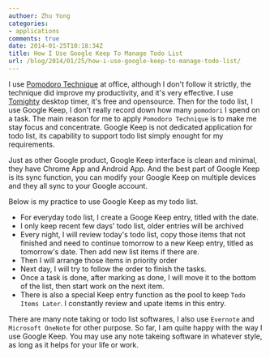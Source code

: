 ```yaml
---
authoer: Zhu Yong
categories: 
- applications
comments: true
date: 2014-01-25T10:18:34Z
title: How I Use Google Keep To Manage Todo List
url: /blog/2014/01/25/how-i-use-google-keep-to-manage-todo-list/
---
```


I use [Pomodoro Technique](http://pomodorotechnique.com) at office, although I don't follow it strictly, the technique did improve my productivity, and it's very effective. I use [Tomighty](http://www.tomighty.org/) desktop timer, it's free and opensource. Then for the todo list, I use Google Keep, I don't really record down how many `pomodori` I spend on a task. The main reason for me to apply `Pomodoro Technique` is to make me stay focus and concentrate. Google Keep is not dedicated application for todo list, its capability to support todo list simply enought for my requirements.

Just as other Google product, Google Keep interface is clean and minimal, they have Chrome App and Android App. And the best part of Google Keep is its sync function, you can modify your Google Keep on multiple devices and they all sync to your Google account.

Below is my practice to use Google Keep as my todo list.

<!--more-->

* For everyday todo list, I create a Googe Keep entry, titled with the date. 
* I only keep recent few days' todo list, older entries will be archived
* Every night, I will review today's todo list, copy those items that not finished and need to continue tomorrow to a new Keep entry, titled as tomorrow's date. Then add new list items if there are.
* Then I will arrange those items in priority order
* Next day, I will try to follow the order to finish the tasks. 
* Once a task is done, after marking as done, I will move it to the bottom of the list, then start work on the next item.
* There is also a special Keep entry function as the pool to keep `Todo Items Later`. I constantly review and upate items in this entry.

There are many note taking or todo list softwares, I also use `Evernote` and `Microsoft OneNote` for other purpose. So far, I am quite happy with the way I use Google Keep. You may use any note takeing software in whatever style, as long as it helps for your life or work.

